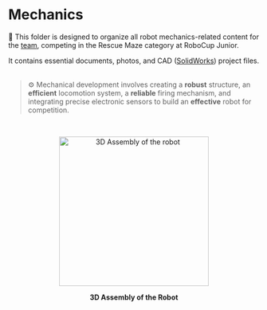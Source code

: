 # Mechanics
📜 This folder is designed to organize all robot mechanics-related content for the [team](https://github.com/franrobots), competing in the Rescue Maze category at RoboCup Junior. <br>

It contains essential documents, photos, and CAD ([SolidWorks](https://www.solidworks.com/)) project files. <br>
<br>

> ⚙️ Mechanical development involves creating a **robust** structure, an **efficient** locomotion system, a **reliable** firing mechanism, and integrating precise electronic sensors to build an **effective** robot for competition.

<br>
<p align="center">
<img width="300" alt="3D Assembly of the robot" src="https://github.com/franrobots/RescueMaze_FranRobots_WorldWide/assets/145154175/77995199-1936-46a2-9ed7-af51d90d8f0c" /p>
<p align="center">  <strong> 3D Assembly of the Robot </strong> </p>
